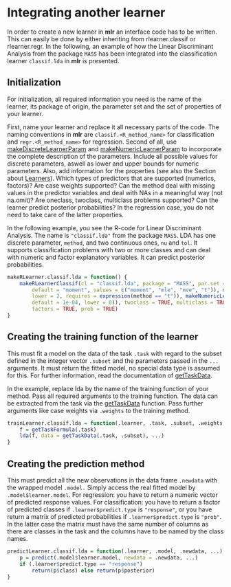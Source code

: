 Integrating another learner
===========================

In order to create a new learner in **mlr** an interface code has to be written. This can
easily be done by either inheriting from rlearner.classif or rlearner.regr. In the following, 
an example of how the Linear Discriminant Analysis from the package ``MASS`` has been 
integrated into the classification learner ``classif.lda`` in **mlr** is presented.

Initialization
--------------

For initialization, all required information you need is the name of the learner, its package 
of origin, the parameter set and the set of properties of your learner.

First, name your learner and replace it all necessary parts of the code. The naming conventions 
in **mlr** are ``classif.<R_method_name>`` for classification and ``regr.<R_method_name>`` for 
regression. Second of all, use [makeDiscreteLearnerParam](http://www.statistik.tu-dortmund.de/~bischl/rdocs/ParamHelpers/html/LearnerParam.html) and [makeNumericLearnerParam](http://www.statistik.tu-dortmund.de/~bischl/rdocs/ParamHelpers/html/LearnerParam.html) to incorporate 
the complete description of the parameters. Include all possible values for discrete parameters, aswell 
as lower and upper bounds for numeric parameters. Also, add information for the properties (see also 
the Section about [Learners](learner.html)). Which types of predictors that are supported (numerics, factors)? 
Are case weights supported? Can the method deal with missing values in the predictor variables and deal with 
NAs in a meaningful way (not na.omit)? Are oneclass, twoclass, multiclass problems supported? Can the 
learner predict posterior probabilities? In the regression case, you do not need to take care of the 
latter properties.

In the following example, you see the R-code for Linear Discriminant Analysis. The name is 
``"classif.lda"`` from the package ``MASS``. LDA has one discrete parameter, ``method``, and two 
continuous ones, ``nu`` and ``tol``. It supports classification problems with two or more classes and 
can deal with numeric and factor explanatory variables. It can predict posterior probabilities.


```r
makeRLearner.classif.lda = function() {
    makeRLearnerClassif(cl = "classif.lda", package = "MASS", par.set = makeParamSet(makeDiscreteLearnerParam(id = "method", 
        default = "moment", values = c("moment", "mle", "mve", "t")), makeNumericLearnerParam(id = "nu", 
        lower = 2, requires = expression(method == "t")), makeNumericLearnerParam(id = "tol", 
        default = 1e-04, lower = 0)), twoclass = TRUE, multiclass = TRUE, numerics = TRUE, 
        factors = TRUE, prob = TRUE)
}
```


Creating the training function of the learner
---------------------------------------------

This must fit a model on the data of the task ``.task`` with regard to the subset defined in the 
integer vector ``.subset`` and the parameters passed in the ``...`` arguments. It must return the 
fitted model, no special data type is assumed for this. For further information, read the 
documentation of [getTaskData](http://www.statistik.tu-dortmund.de/~bischl/rdocs/mlr/getTaskData.html).

In the example, replace lda by the name of the training function of your method. Pass all 
required arguments to the training function. The data can be extracted from the task via the 
[getTaskData](http://www.statistik.tu-dortmund.de/~bischl/rdocs/mlr/getTaskData.html) function. Pass further arguments like case weights via ``.weights`` to the training method.


```r
trainLearner.classif.lda = function(.learner, .task, .subset, .weights, ...) {
    f = getTaskFormula(.task)
    lda(f, data = getTaskData(.task, .subset), ...)
}
```


Creating the prediction method 
------------------------------

This must predict all the new observations in the data frame ``.newdata`` with the wrapped model ``.model.`` 
Simply access the real fitted model by ``.model$learner.model``. For regression: you have to return a 
numeric vector of predicted response values. For classification: you have to return a factor of predicted
classes if ``.learner$predict.type`` is ``"response"``, or you have return a matrix of predicted probabilities if
``.learner$predict.type`` is ``"prob"``. In the latter case the matrix must have the same number of columns as there
are classes in the task and the columns have to be named by the class names.


```r
predictLearner.classif.lda = function(.learner, .model, .newdata, ...) {
    p = predict(.model$learner.model, newdata = .newdata, ...)
    if (.learner$predict.type == "response") 
        return(p$class) else return(p$posterior)
}
```




